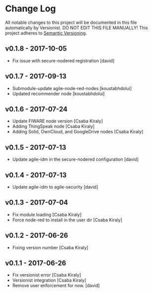 <!--
# Copyright (C) 2017 FBK.
# All rights reserved. This program and the accompanying materials
# are made available under the terms of the Eclipse Public License v1.0
# which accompanies this distribution, and is available at
# http://www.eclipse.org/legal/epl-v10.html
# 
# Contributors:
#     FBK - initial API and implementation
-->

# Change Log

All notable changes to this project will be documented in this file
automatically by Versionist. DO NOT EDIT THIS FILE MANUALLY!
This project adheres to [Semantic Versioning](http://semver.org/). 

## v0.1.8 - 2017-10-05

* Fix issue with secure-nodered registration [david]

## v0.1.7 - 2017-09-13

* Submodule-update agile-node-red-nodes [koustabhdolui]
* Updated recommender node [koustabhdolui]

## v0.1.6 - 2017-07-24

* Update FIWARE node version [Csaba Kiraly]
* Adding ThingSpeak node [Csaba Kiraly]
* Adding Solid, OwnCloud, and GoogleDrive nodes [Csaba Kiraly]

## v0.1.5 - 2017-07-13

* Update agile-idm in the secure-nodered configuration [david]

## v0.1.4 - 2017-07-13

* Update agile-idm to agile-security [david]

## v0.1.3 - 2017-07-04

* Fix module loading [Csaba Kiraly]
* Force node-red to install in the user dir [Csaba Kiraly]

## v0.1.2 - 2017-06-26

* Fixing version number [Csaba Kiraly]

## v0.1.1 - 2017-06-26

* Fix versionist error [Csaba Kiraly]
* Versionist integration [Csaba Kiraly]
* Remove user enforcement for now. [david]
